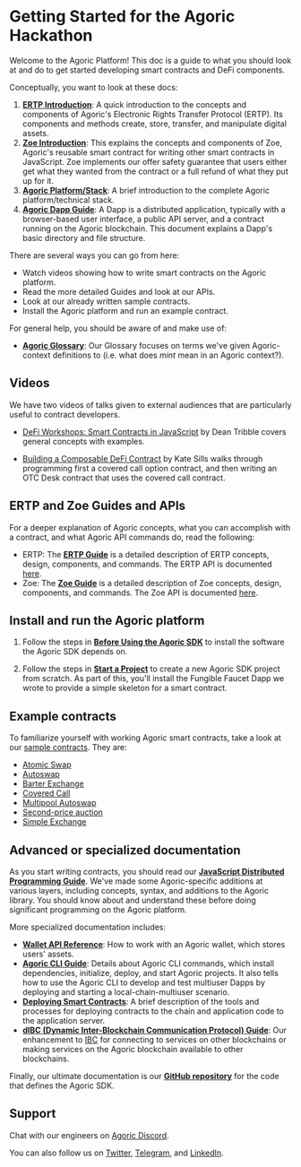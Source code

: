# Getting Started for the Agoric Hackathon

Welcome to the Agoric Platform! This doc is a guide to what you should
look at and do to get started developing smart contracts and DeFi components.

Conceptually, you want to look at these docs:

1. **[ERTP Introduction](./ertp-introduction.md)**:
  A quick introduction to the concepts and components of Agoric's Electronic
  Rights Transfer Protocol (ERTP). Its components and methods create, store,
  transfer, and manipulate digital assets. 
2. **[Zoe Introduction](./intro-zoe.md)**: 
  This explains the concepts and components of Zoe, Agoric's reusable smart contract 
  for writing other smart contracts in JavaScript. Zoe implements our offer safety 
  guarantee that users either get what they wanted from the contract or a full refund
  of what they put up for it. 
3. **[Agoric Platform/Stack](/platform/README.md)**: A brief introduction to the complete Agoric platform/technical stack.
4. **[Agoric Dapp Guide](/dapps/README.md)**: 
   A Dapp is a distributed application, typically with a browser-based user interface, a public
   API server, and a contract running on the Agoric blockchain. This document explains a Dapp's
   basic directory and file structure.

There are several ways you can go from here:
- Watch videos showing how to write smart contracts on the Agoric platform.
- Read the more detailed Guides and look at our APIs.
- Look at our already written sample contracts. 
- Install the Agoric platform and run an example contract.

For general help, you should be aware of and make use of:
- **[Agoric Glossary](/glossary/)**: Our Glossary focuses on terms we've given Agoric-context
  definitions to (i.e. what does *mint* mean in an Agoric context?).

## Videos

We have two videos of talks given to external audiences that are particularly useful to contract developers.

- [DeFi Workshops: Smart Contracts in JavaScript](https://www.youtube.com/watch?v=qudVWjSqDJU)
  by Dean Tribble covers general concepts with examples.
  
- [Building a Composable DeFi Contract](https://www.youtube.com/watch?v=faxrecQgEio) by Kate Sills walks through programming first a covered call option contract,
and then writing an OTC Desk contract that uses the covered call contract.

## ERTP and Zoe Guides and APIs

For a deeper explanation of Agoric concepts, what you can accomplish with a contract,
and what Agoric API commands do, read the following:

- ERTP: The **[ERTP Guide](/ertp/guide/README.md)** is a detailed description of 
  ERTP concepts, design, components, and commands. The ERTP API is documented
  [here](/ertp/api/#ertp-api). 
- Zoe: The **[Zoe Guide](/zoe/guide/README.md)** is a detailed description of 
  Zoe concepts, design, components, and commands. The Zoe API is documented
  [here](/zoe/api/#zoe-api).
  
## Install and run the Agoric platform

1. Follow the steps in **[Before Using the Agoric SDK](./before-using-agoric.md)** 
to install the software the Agoric SDK depends on.

2. Follow the steps in **[Start a Project](./start-a-project.md)** to
create a new Agoric SDK project from scratch. As part of this, you'll install
the Fungible Faucet Dapp we wrote to provide a simple skeleton for a smart contract.

## Example contracts

To familiarize yourself with working Agoric smart contracts, take a look at our 
[sample contracts](/zoe/guide/contracts/README.md). They are:
- [Atomic Swap](/zoe/guide/contracts/atomic-swap.md)
- [Autoswap](/zoe/guide/contracts/autoswap.md)
- [Barter Exchange](/zoe/guide/contracts/barter-exchange.md)
- [Covered Call](/zoe/guide/contracts/covered-call.md)
- [Multipool Autoswap](/zoe/guide/contracts/multipoolAutoswap.md)
- [Second-price auction](/zoe/guide/contracts/second-price-auction.md)
- [Simple Exchange](/zoe/guide/contracts/simple-exchange.md)

## Advanced or specialized documentation

As you start writing contracts, you should read our
**[JavaScript Distributed Programming Guide](/distributed-programming.md)**. 
We've made some Agoric-specific additions at various layers, including concepts, syntax, 
and additions to the Agoric library. You should know about and understand these before 
doing significant programming on the Agoric platform.

More specialized documentation includes:
- **[Wallet API Reference](/wallet-api.md)**: How to work with an Agoric wallet, which stores users' assets.
- **[Agoric CLI Guide](/getting-started/agoric-cli-guide.md)**: Details about Agoric CLI commands, which
  install dependencies, initialize, deploy, and start Agoric projects. It also tells how to use 
  the Agoric CLI to develop and test multiuser Dapps by deploying and starting a local-chain-multiuser scenario.
- **[Deploying Smart Contracts](./deploying.md)**: A brief description of the tools and processes 
  for deploying contracts to the chain and application code to the application server.
- **[dIBC (Dynamic Inter-Blockchain Communication Protocol) Guide](https://github.com/Agoric/agoric-sdk/blob/master/packages/SwingSet/docs/networking.md)**:
  Our enhancement to [IBC](https://cosmos.network/ibc) for connecting to services on other blockchains or making
  services on the Agoric blockchain available to other blockchains. 

Finally, our ultimate documentation is our **[GitHub
repository](https://github.com/Agoric/)** for the code that defines the Agoric SDK.

## Support

Chat with our engineers on [Agoric Discord](https://discord.gg/gC9z6US).

You can also follow us on [Twitter](https://twitter.com/agoric), [Telegram](https://t.me/agoricsystems), and [LinkedIn](https://www.linkedin.com/company/agoric/).
